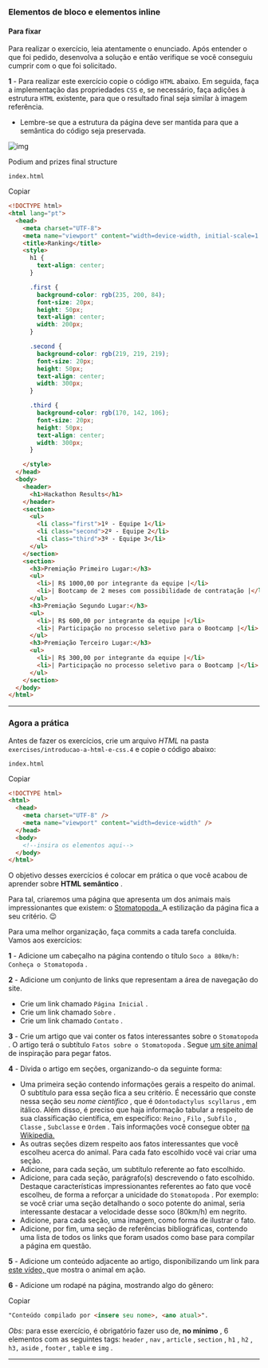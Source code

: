 ### Elementos de bloco e elementos inline

#### Para fixar

Para realizar o exercício, leia atentamente o enunciado. Após entender o que foi pedido, desenvolva a solução e então verifique se você conseguiu cumprir com o que foi solicitado.

**1** - Para realizar este exercício copie o código `HTML` abaixo. Em seguida, faça a implementação das propriedades `CSS` e, se necessário, faça adições à estrutura `HTML` existente, para que o resultado final seja similar à imagem referência.

- Lembre-se que a estrutura da página deve ser mantida para que a semântica do código seja preservada.

![img](https://s3.us-east-2.amazonaws.com/assets.app.betrybe.com/fundamentals/html-css/images/podium-final-fdcdc425aade8216b9e3c4b0eab234fc.png)

Podium and prizes final structure

```
index.html
```

Copiar

```html
<!DOCTYPE html>
<html lang="pt">
  <head>
    <meta charset="UTF-8">
    <meta name="viewport" content="width=device-width, initial-scale=1.0">
    <title>Ranking</title>
    <style>
      h1 {
        text-align: center;
      }

      .first {
        background-color: rgb(235, 200, 84);
        font-size: 20px;
        height: 50px;
        text-align: center;
        width: 200px;
      }

      .second {
        background-color: rgb(219, 219, 219);
        font-size: 20px;
        height: 50px;
        text-align: center;
        width: 300px;
      }

      .third {
        background-color: rgb(170, 142, 106);
        font-size: 20px;
        height: 50px;
        text-align: center;
        width: 300px;
      }

    </style>
  </head>
  <body>
    <header>
      <h1>Hackathon Results</h1>
    </header>
    <section>
      <ul>
        <li class="first">1º - Equipe 1</li>
        <li class="second">2º - Equipe 2</li>
        <li class="third">3º - Equipe 3</li>
      </ul>
    </section>
    <section>
      <h3>Premiação Primeiro Lugar:</h3>
      <ul>
        <li>| R$ 1000,00 por integrante da equipe |</li>
        <li>| Bootcamp de 2 meses com possibilidade de contratação |</li>
      </ul>
      <h3>Premiação Segundo Lugar:</h3>
      <ul>
        <li>| R$ 600,00 por integrante da equipe |</li>
        <li>| Participação no processo seletivo para o Bootcamp |</li>
      </ul>
      <h3>Premiação Terceiro Lugar:</h3>
      <ul>
        <li>| R$ 300,00 por integrante da equipe |</li>
        <li>| Participação no processo seletivo para o Bootcamp |</li>
      </ul>
    </section>
  </body>
</html>
```

---

### Agora a prática

Antes de fazer os exercícios, crie um arquivo *HTML* na pasta `exercises/introducao-a-html-e-css.4` e copie o código abaixo:

```
index.html
```

Copiar

```html
<!DOCTYPE html>
<html>
  <head>
    <meta charset="UTF-8" />
    <meta name="viewport" content="width=device-width" />
  </head>
  <body>
    <!--insira os elementos aqui-->
  </body>
</html>
```

O objetivo desses exercícios é colocar em prática o que você acabou de aprender sobre **HTML semântico** .

Para tal, criaremos uma página que apresenta um dos animais mais impressionantes que existem: o [Stomatopoda. ](https://www.nationalgeographic.com/science/phenomena/2014/07/03/natures-most-amazing-eyes-just-got-a-bit-weirder/)A estilização da página fica a seu critério. 😉

Para uma melhor organização, faça commits a cada tarefa concluída. Vamos aos exercícios:

**1** - Adicione um cabeçalho na página contendo o título `Soco a 80km/h: Conheça o Stomatopoda` .

**2** - Adicione um conjunto de links que representam a área de navegação do site.

- Crie um link chamado `Página Inicial` .
- Crie um link chamado `Sobre` .
- Crie um link chamado `Contato` .

**3** - Crie um artigo que vai conter os fatos interessantes sobre o `Stomatopoda` . O artigo terá o subtítulo `Fatos sobre o Stomatopoda` . Segue [um site animal ](https://theoatmeal.com/comics/mantis_shrimp)de inspiração para pegar fatos.

**4** - Divida o artigo em seções, organizando-o da seguinte forma:

- Uma primeira seção contendo informações gerais a respeito do animal. O subtítulo para essa seção fica a seu critério. É necessário que conste nessa seção seu *nome científico* , que é `Odontodactylus scyllarus` , em itálico. Além disso, é preciso que haja informação tabular a respeito de sua classificação científica, em específico: `Reino` , `Filo` , `Subfilo` , `Classe` , `Subclasse` e `Ordem` . Tais informações você consegue obter [na Wikipedia.](https://pt.wikipedia.org/wiki/Stomatopoda)
- As outras seções dizem respeito aos fatos interessantes que você escolheu acerca do animal. Para cada fato escolhido você vai criar uma seção.
- Adicione, para cada seção, um subtítulo referente ao fato escolhido.
- Adicione, para cada seção, parágrafo(s) descrevendo o fato escolhido. Destaque características impressionantes referentes ao fato que você escolheu, de forma a reforçar a unicidade do `Stomatopoda` . Por exemplo: se você criar uma seção detalhando o soco potente do animal, seria interessante destacar a velocidade desse soco (80km/h) em negrito.
- Adicione, para cada seção, uma imagem, como forma de ilustrar o fato.
- Adicione, por fim, uma seção de referências bibliográficas, contendo uma lista de todos os links que foram usados como base para compilar a página em questão.

**5** - Adicione um conteúdo adjacente ao artigo, disponibilizando um link para [este vídeo, ](https://www.youtube.com/watch?v=E0Li1k5hGBE)que mostra o animal em ação.

**6** - Adicione um rodapé na página, mostrando algo do gênero:

Copiar

```html
"Conteúdo compilado por <insere seu nome>, <ano atual>".
```

*Obs:* para esse exercício, é obrigatório fazer uso de, **no mínimo** , 6 elementos com as seguintes tags: `header` , `nav` , `article` , `section` , `h1` , `h2` , `h3,` `aside` , `footer` , `table` e `img` .

---

